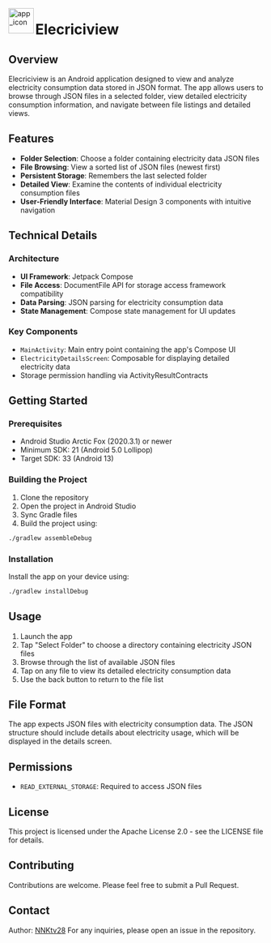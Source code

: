 <img src="https://github.com/user-attachments/assets/4d25359e-85b0-46ab-8dd1-95655b666baa" alt="app_icon" width="50" align="left"> <h1> Elecriciview</h2>

## Overview
Elecriciview is an Android application designed to view and analyze electricity consumption data stored in JSON format. The app allows users to browse through JSON files in a selected folder, view detailed electricity consumption information, and navigate between file listings and detailed views.

## Features
- **Folder Selection**: Choose a folder containing electricity data JSON files
- **File Browsing**: View a sorted list of JSON files (newest first)
- **Persistent Storage**: Remembers the last selected folder
- **Detailed View**: Examine the contents of individual electricity consumption files
- **User-Friendly Interface**: Material Design 3 components with intuitive navigation

## Technical Details

### Architecture
- **UI Framework**: Jetpack Compose
- **File Access**: DocumentFile API for storage access framework compatibility
- **Data Parsing**: JSON parsing for electricity consumption data
- **State Management**: Compose state management for UI updates

### Key Components
- `MainActivity`: Main entry point containing the app's Compose UI
- `ElectricityDetailsScreen`: Composable for displaying detailed electricity data
- Storage permission handling via ActivityResultContracts

## Getting Started

### Prerequisites
- Android Studio Arctic Fox (2020.3.1) or newer
- Minimum SDK: 21 (Android 5.0 Lollipop)
- Target SDK: 33 (Android 13)

### Building the Project
1. Clone the repository
2. Open the project in Android Studio
3. Sync Gradle files
4. Build the project using:
```bash
./gradlew assembleDebug
```

### Installation
Install the app on your device using:
```bash
./gradlew installDebug
```

## Usage
1. Launch the app
2. Tap "Select Folder" to choose a directory containing electricity JSON files
3. Browse through the list of available JSON files
4. Tap on any file to view its detailed electricity consumption data
5. Use the back button to return to the file list

## File Format
The app expects JSON files with electricity consumption data. The JSON structure should include details about electricity usage, which will be displayed in the details screen.

## Permissions
- `READ_EXTERNAL_STORAGE`: Required to access JSON files

## License
This project is licensed under the Apache License 2.0 - see the LICENSE file for details.

## Contributing
Contributions are welcome. Please feel free to submit a Pull Request.

## Contact
Author: [NNKtv28](https://github.com/NNKtv28)
For any inquiries, please open an issue in the repository.

